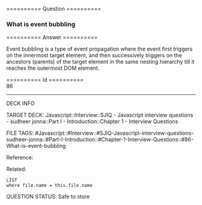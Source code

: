 ========== Question ==========  

### What is event bubbling  

========== Answer ==========  

Event bubbling is a type of event propagation where the event first triggers on the innermost target element, and then successively triggers on the ancestors (parents) of the target element in the same nesting hierarchy till it reaches the outermost DOM element.

========== Id ==========  
86

---

DECK INFO

TARGET DECK: Javascript::Interview::SJIQ - Javascript interview questions - sudheer jonna::Part I - Introduction::Chapter 1 - Interview Questions

FILE TAGS: #Javascript::#Interview::#SJIQ-Javascript-interview-questions-sudheer-jonna::#Part-I-Introduction::#Chapter-1-Interview-Questions::#86-What-is-event-bubbling

Reference:

Related:

```dataview
LIST
where file.name = this.file.name
```

QUESTION STATUS: Safe to store
